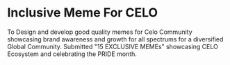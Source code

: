 # Inclusive Meme For CELO
To Design and develop good quality memes for Celo Community showcasing brand awareness and growth for all spectrums for a diversified Global Community.
Submitted "15 EXCLUSIVE MEMEs" showcasing CELO Ecosystem and celebrating the PRIDE month.
